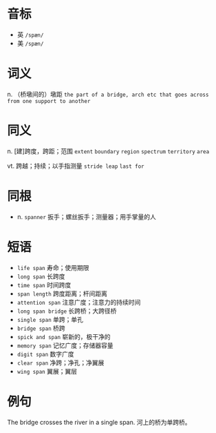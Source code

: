 # 音标

- 英 `/spæn/`
- 美 `/spæn/`

# 词义

n. （桥墩间的）墩距
`the part of a bridge, arch etc that goes across from one support to another`

# 同义

n. [建]跨度，跨距；范围
`extent` `boundary` `region` `spectrum` `territory` `area`

vt. 跨越；持续；以手指测量
`stride leap` `last for`

# 同根

- n. `spanner` 扳手；螺丝扳手；测量器；用手掌量的人

# 短语

- `life span` 寿命；使用期限
- `long span` 长跨度
- `time span` 时间跨度
- `span length` 跨度距离；杆间距离
- `attention span` 注意广度；注意力的持续时间
- `long span bridge` 长跨桥；大跨径桥
- `single span` 单跨；单孔
- `bridge span` 桥跨
- `spick and span` 崭新的，极干净的
- `memory span` 记忆广度；存储器容量
- `digit span` 数字广度
- `clear span` 净跨；净孔；净翼展
- `wing span` 翼展；翼层

# 例句

The bridge crosses the river in a single span.
河上的桥为单跨桥。


